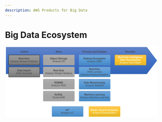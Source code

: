 ```yaml
---
description: AWS Products for Big Data
---
```


# Big Data Ecosystem

![](<../.gitbook/assets/Screen Shot 2019-11-18 at 6.37.32 PM.png>)

